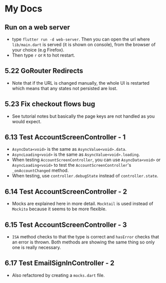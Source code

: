 # My Docs

## Run on a web server

- type `flutter run -d web-server`.  Then you can open the url where `lib/main.dart` is served (it is shown on console), from the browser of your choice (e.g Firefox).
- Then type `r` or `R` to hot restart.

## 5.22 GoRouter Redirects

- Note that if the URL is changed manually, the whole UI is restarted which means that any states not persisted are lost.

## 5.23 Fix checkout flows bug

- See tutorial notes but basically the page keys are not handled as you would expect.

## 6.13 Test AccountScreenController - 1

- `AsyncData<void>` is the same as `AsyncValue<void>.data`.
- `AsyncLoading<void>` is the same as `AsyncValue<void>.loading`.
- When testing `AccountScreenController`, you can use `AsyncData<void>` or `AsyncLoading<void>` to test the `AccountScreenController`'s `_onAccountChanged` method.
- When testing, use `controller.debugState` instead of `controller.state`.

## 6.14 Test AccountScreenController - 2

- Mocks are explained here in more detail. `Mocktail` is used instead of `Mockito` because it seems to be more flexible.

## 6.15 Test AccountScreenController - 3

- `ISA` method checks to that the type is correct and `hasError` checks that an error is thrown.  Both methods are showing the same thing so only one is really necessary.

## 6.17 Test EmailSignInController - 2

- Also refactored by creating a `mocks.dart` file.
